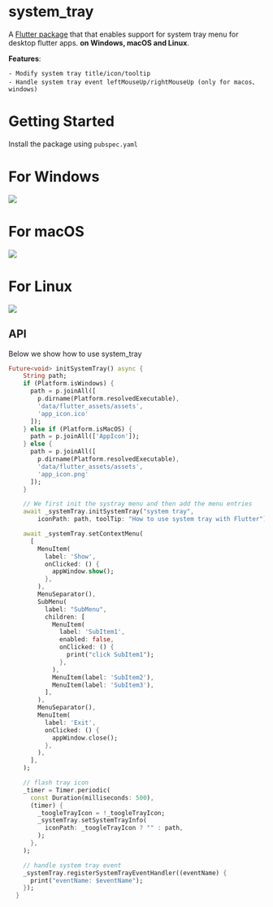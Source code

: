 # system_tray

A [Flutter package](https://github.com/antler119/system_tray.git) that that enables support for system tray menu for desktop flutter apps. **on Windows, macOS and Linux**. 

**Features**:

    - Modify system tray title/icon/tooltip
    - Handle system tray event leftMouseUp/rightMouseUp (only for macos、windows)

# Getting Started

Install the package using `pubspec.yaml`

# For Windows
<img src="https://raw.githubusercontent.com/antler119/system_tray/master/resources/screenshot_windows.jpg">

# For macOS
<img src="https://raw.githubusercontent.com/antler119/system_tray/master/resources/screenshot_macos.jpg">

# For Linux
<img src="https://raw.githubusercontent.com/antler119/system_tray/master/resources/screenshot_ubuntu.jpg">

## API

Below we show how to use system_tray
```dart
Future<void> initSystemTray() async {
    String path;
    if (Platform.isWindows) {
      path = p.joinAll([
        p.dirname(Platform.resolvedExecutable),
        'data/flutter_assets/assets',
        'app_icon.ico'
      ]);
    } else if (Platform.isMacOS) {
      path = p.joinAll(['AppIcon']);
    } else {
      path = p.joinAll([
        p.dirname(Platform.resolvedExecutable),
        'data/flutter_assets/assets',
        'app_icon.png'
      ]);
    }

    // We first init the systray menu and then add the menu entries
    await _systemTray.initSystemTray("system tray",
        iconPath: path, toolTip: "How to use system tray with Flutter");

    await _systemTray.setContextMenu(
      [
        MenuItem(
          label: 'Show',
          onClicked: () {
            appWindow.show();
          },
        ),
        MenuSeparator(),
        SubMenu(
          label: "SubMenu",
          children: [
            MenuItem(
              label: 'SubItem1',
              enabled: false,
              onClicked: () {
                print("click SubItem1");
              },
            ),
            MenuItem(label: 'SubItem2'),
            MenuItem(label: 'SubItem3'),
          ],
        ),
        MenuSeparator(),
        MenuItem(
          label: 'Exit',
          onClicked: () {
            appWindow.close();
          },
        ),
      ],
    );

    // flash tray icon
    _timer = Timer.periodic(
      const Duration(milliseconds: 500),
      (timer) {
        _toogleTrayIcon = !_toogleTrayIcon;
        _systemTray.setSystemTrayInfo(
          iconPath: _toogleTrayIcon ? "" : path,
        );
      },
    );

    // handle system tray event
    _systemTray.registerSystemTrayEventHandler((eventName) {
      print("eventName: $eventName");
    });
  }
```